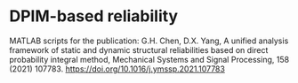 # DPIM-based reliability 
MATLAB scripts for the publication: G.H. Chen, D.X. Yang, A unified analysis framework of static and dynamic structural reliabilities based on direct probability integral method, Mechanical Systems and Signal Processing, 158 (2021) 107783. https://doi.org/10.1016/j.ymssp.2021.107783
